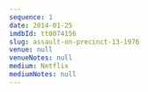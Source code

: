 ```yaml
---
sequence: 1
date: 2014-01-25
imdbId: tt0074156
slug: assault-on-precinct-13-1976
venue: null
venueNotes: null
medium: Netflix
mediumNotes: null
---
```


